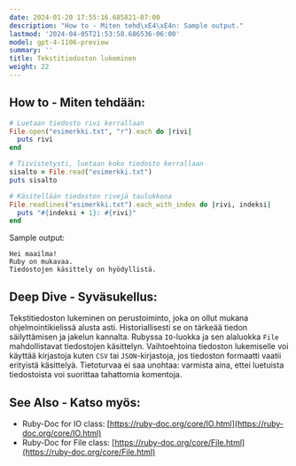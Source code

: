 ```yaml
---
date: 2024-01-20 17:55:16.685821-07:00
description: "How to - Miten tehd\xE4\xE4n: Sample output."
lastmod: '2024-04-05T21:53:58.686536-06:00'
model: gpt-4-1106-preview
summary: ''
title: Tekstitiedoston lukeminen
weight: 22
---
```


## How to - Miten tehdään:
```Ruby
# Luetaan tiedosto rivi kerrallaan
File.open("esimerkki.txt", "r").each do |rivi|
  puts rivi
end

# Tiivistetysti, luetaan koko tiedosto kerrallaan
sisalto = File.read("esimerkki.txt")
puts sisalto

# Käsitellään tiedoston rivejä taulukkona
File.readlines("esimerkki.txt").each_with_index do |rivi, indeksi|
  puts "#{indeksi + 1}: #{rivi}"
end
```
Sample output:
```
Hei maailma!
Ruby on mukavaa.
Tiedostojen käsittely on hyödyllistä.
```

## Deep Dive - Syväsukellus:
Tekstitiedoston lukeminen on perustoiminto, joka on ollut mukana ohjelmointikielissä alusta asti. Historiallisesti se on tärkeää tiedon säilyttämisen ja jakelun kannalta. Rubyssa `IO`-luokka ja sen alaluokka `File` mahdollistavat tiedostojen käsittelyn. Vaihtoehtoina tiedoston lukemiselle voi käyttää kirjastoja kuten `CSV` tai `JSON`-kirjastoja, jos tiedoston formaatti vaatii erityistä käsittelyä. Tietoturvaa ei saa unohtaa: varmista aina, ettei luetuista tiedostoista voi suorittaa tahattomia komentoja.

## See Also - Katso myös:
- Ruby-Doc for IO class: [https://ruby-doc.org/core/IO.html](https://ruby-doc.org/core/IO.html)
- Ruby-Doc for File class: [https://ruby-doc.org/core/File.html](https://ruby-doc.org/core/File.html)
